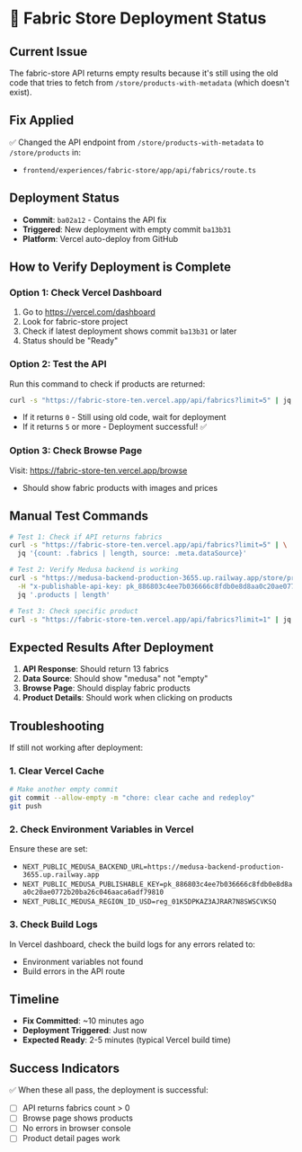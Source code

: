 # 🚀 Fabric Store Deployment Status

## Current Issue
The fabric-store API returns empty results because it's still using the old code that tries to fetch from `/store/products-with-metadata` (which doesn't exist).

## Fix Applied
✅ Changed the API endpoint from `/store/products-with-metadata` to `/store/products` in:
- `frontend/experiences/fabric-store/app/api/fabrics/route.ts`

## Deployment Status
- **Commit**: `ba02a12` - Contains the API fix
- **Triggered**: New deployment with empty commit `ba13b31`
- **Platform**: Vercel auto-deploy from GitHub

## How to Verify Deployment is Complete

### Option 1: Check Vercel Dashboard
1. Go to https://vercel.com/dashboard
2. Look for fabric-store project
3. Check if latest deployment shows commit `ba13b31` or later
4. Status should be "Ready"

### Option 2: Test the API
Run this command to check if products are returned:
```bash
curl -s "https://fabric-store-ten.vercel.app/api/fabrics?limit=5" | jq '.fabrics | length'
```

- If it returns `0` - Still using old code, wait for deployment
- If it returns `5` or more - Deployment successful! ✅

### Option 3: Check Browse Page
Visit: https://fabric-store-ten.vercel.app/browse
- Should show fabric products with images and prices

## Manual Test Commands

```bash
# Test 1: Check if API returns fabrics
curl -s "https://fabric-store-ten.vercel.app/api/fabrics?limit=5" | \
  jq '{count: .fabrics | length, source: .meta.dataSource}'

# Test 2: Verify Medusa backend is working
curl -s "https://medusa-backend-production-3655.up.railway.app/store/products?limit=5" \
  -H "x-publishable-api-key: pk_886803c4ee7b036666c8fdb0e8d8aa0c20ae0772b20ba26c046aaca6adf79810" | \
  jq '.products | length'

# Test 3: Check specific product
curl -s "https://fabric-store-ten.vercel.app/api/fabrics?limit=1" | jq '.fabrics[0].name'
```

## Expected Results After Deployment

1. **API Response**: Should return 13 fabrics
2. **Data Source**: Should show "medusa" not "empty"
3. **Browse Page**: Should display fabric products
4. **Product Details**: Should work when clicking on products

## Troubleshooting

If still not working after deployment:

### 1. Clear Vercel Cache
```bash
# Make another empty commit
git commit --allow-empty -m "chore: clear cache and redeploy"
git push
```

### 2. Check Environment Variables in Vercel
Ensure these are set:
- `NEXT_PUBLIC_MEDUSA_BACKEND_URL=https://medusa-backend-production-3655.up.railway.app`
- `NEXT_PUBLIC_MEDUSA_PUBLISHABLE_KEY=pk_886803c4ee7b036666c8fdb0e8d8aa0c20ae0772b20ba26c046aaca6adf79810`
- `NEXT_PUBLIC_MEDUSA_REGION_ID_USD=reg_01K5DPKAZ3AJRAR7N8SWSCVKSQ`

### 3. Check Build Logs
In Vercel dashboard, check the build logs for any errors related to:
- Environment variables not found
- Build errors in the API route

## Timeline
- **Fix Committed**: ~10 minutes ago
- **Deployment Triggered**: Just now
- **Expected Ready**: 2-5 minutes (typical Vercel build time)

## Success Indicators
✅ When these all pass, the deployment is successful:
- [ ] API returns fabrics count > 0
- [ ] Browse page shows products
- [ ] No errors in browser console
- [ ] Product detail pages work